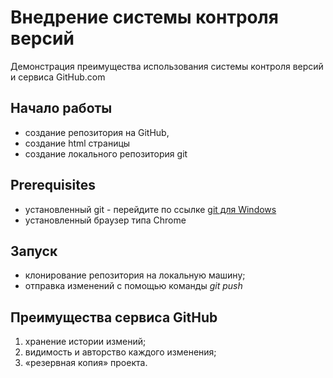 # Внедрение системы контроля версий
Демонстрация преимущества использования системы контроля версий и сервиса GitHub.com

## Начало работы
* создание репозитория на GitHub, 
* создание html страницы
* создание локального репозитория git

## Prerequisites
* установленный git -  перейдите по ссылке [git для Windows](https://git-scm.com/download/win)
* установленный браузер типа Chrome

## Запуск
* клонирование репозитория на локальную машину;
* отправка изменений с помощью команды *git push*

## Преимущества сервиса GitHub
1. хранение истории измений;
1. видимость и авторство каждого изменения;
1. «резервная копия» проекта.